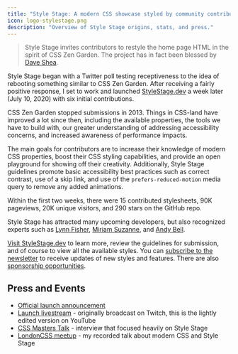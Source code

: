 ```yaml
---
title: "Style Stage: A modern CSS showcase styled by community contributions"
icon: logo-stylestage.png
description: "Overview of Style Stage origins, stats, and press."
---
```


> Style Stage invites contributors to restyle the home page HTML in the spirit of CSS Zen Garden. The project has in fact been blessed by [Dave Shea](https://twitter.com/mezzoblue/status/1285953069528739840).

Style Stage began with a Twitter poll testing receptiveness to the idea of rebooting something similar to CSS Zen Garden. After receiving a fairly positive response, I set to work and launched [StyleStage.dev](https://stylestage.dev) a week later (July 10, 2020) with six initial contributions.

CSS Zen Garden stopped submissions in 2013. Things in CSS-land have improved a lot since then, including the available properties, the tools we have to build with, our greater understanding of addressing accessibility concerns, and increased awareness of performance impacts.

The main goals for contributors are to increase their knowledge of modern CSS properties, boost their CSS styling capabilities, and provide an open playground for showing off their creativity. Additionally, Style Stage guidelines promote basic accessibility best practices such as correct contrast, use of a skip link, and use of the `prefers-reduced-motion` media query to remove any added animations.

Within the first two weeks, there were 15 contributed stylesheets, 90K pageviews, 20K unique visitors, and 290 stars on the GitHub repo.

Style Stage has attracted many upcoming developers, but also recognized experts such as [Lynn Fisher](https://stylestage.dev/styles/manual), [Miriam Suzanne](https://stylestage.dev/styles/queer-modes), and [Andy Bell](https://stylestage.dev/styles/web-2.0-lobster-party).

[Visit StyleStage.dev](https://stylestage.dev) to learn more, review the guidelines for submission, and of course to view all the available styles. You can [subscribe to the newsletter](https://stylestage.dev/subscribe/) to receive updates of new styles and features. There are also [sponsorship opportunities](https://stylestage.dev/support/).

## Press and Events

- [Official launch announcement](https://moderncss.dev/announcing-style-stage-a-community-css-showcase/)
- [Launch livestream](https://youtu.be/O2hLsVX5eN0) - originally broadcast on Twitch, this is the lightly edited version on YouTube
- [CSS Masters Talk](https://www.youtube.com/watch?v=3g6oS0VL2zg) - interview that focused heavily on Style Stage
- [LondonCSS meetup](https://youtu.be/Pu4cgMq4dDw) - my recorded talk about modern CSS and Style Stage
